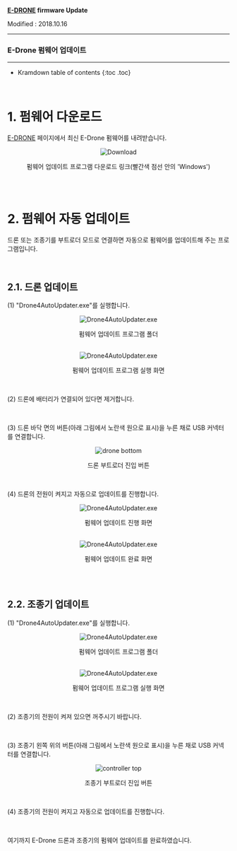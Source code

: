 **[E-DRONE](/documents/kr/products/e_drone/) firmware Update**

Modified : 2018.10.16

---

<h3>E-Drone 펌웨어 업데이트</h3>

---

* Kramdown table of contents
{:toc .toc}

<br>

# 1. 펌웨어 다운로드

[E-DRONE](/documents/kr/products/e_drone/) 페이지에서 최신 E-Drone 펌웨어를 내려받습니다.

<div align="center">
    <img src="./images/1_download.png" alt="Download">
    <p>펌웨어 업데이트 프로그램 다운로드 링크(빨간색 점선 안의 'Windows')</p>
</div>
<br>


<br>


# 2. 펌웨어 자동 업데이트

드론 또는 조종기를 부트로더 모드로 연결하면 자동으로 펌웨어를 업데이트해 주는 프로그램입니다.

<br>

## 2.1. 드론 업데이트

(1) "Drone4AutoUpdater.exe"를 실행합니다.

<div align="center">
    <img src="./images/2_folder_drone4autoupdater.jpg" alt="Drone4AutoUpdater.exe">
    <p>펌웨어 업데이트 프로그램 폴더</p>
</div>
<br>

<div align="center">
    <img src="./images/2_1_drone4autoupdater.png" alt="Drone4AutoUpdater.exe">
    <p>펌웨어 업데이트 프로그램 실행 화면</p>
</div>
<br>

(2) 드론에 배터리가 연결되어 있다면 제거합니다.

<br>

(3) 드론 바닥 면의 버튼(아래 그림에서 노란색 원으로 표시)을 누른 채로 USB 커넥터를 연결합니다.

<div align="center">
    <img src="./images/2_2_e_drone_drone_bottom_bootloader_button.jpg" alt="drone bottom">
    <p>드론 부트로더 진입 버튼</p>
</div>
<br>

(4) 드론의 전원이 켜지고 자동으로 업데이트를 진행합니다.

<div align="center">
    <img src="./images/2_3_drone4autoupdater.png" alt="Drone4AutoUpdater.exe">
    <p>펌웨어 업데이트 진행 화면</p>
</div>
<br>

<div align="center">
    <img src="./images/2_4_drone4autoupdater.png" alt="Drone4AutoUpdater.exe">
    <p>펌웨어 업데이트 완료 화면</p>
</div>
<br>

<br>


## 2.2. 조종기 업데이트

(1) "Drone4AutoUpdater.exe"를 실행합니다.

<div align="center">
    <img src="./images/2_folder_drone4autoupdater.jpg" alt="Drone4AutoUpdater.exe">
    <p>펌웨어 업데이트 프로그램 폴더</p>
</div>
<br>

<div align="center">
    <img src="./images/2_1_drone4autoupdater.png" alt="Drone4AutoUpdater.exe">
    <p>펌웨어 업데이트 프로그램 실행 화면</p>
</div>
<br>

(2) 조종기의 전원이 켜져 있으면 꺼주시기 바랍니다.

<br>

(3) 조종기 왼쪽 위의 버튼(아래 그림에서 노란색 원으로 표시)을 누른 채로 USB 커넥터를 연결합니다.

<div align="center">
    <img src="./images/2_2_e_drone_controller_front_bootloader_button.jpg" alt="controller top">
    <p>조종기 부트로더 진입 버튼</p>
</div>
<br>

(4) 조종기의 전원이 켜지고 자동으로 업데이트를 진행합니다.


<br>


여기까지 E-Drone 드론과 조종기의 펌웨어 업데이트를 완료하였습니다.

